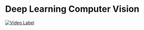 # Deep Learning Computer Vision







<a href="https://www.youtube.com/watch?v=sZAGzIJvNdc" target="_blank">![Video Label](http://img.youtube.com/vi/sZAGzIJvNdc/0.jpg)</a>

